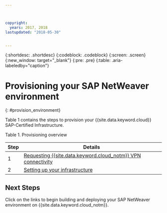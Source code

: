 ```yaml
---



copyright:
  years: 2017, 2018
lastupdated: "2018-05-30"


---
```


{:shortdesc: .shortdesc}
{:codeblock: .codeblock}
{:screen: .screen}
{:new_window: target="_blank"}
{:pre: .pre}
{:table: .aria-labeledby="caption"}


# Provisioning your SAP NetWeaver environment
{: #provision_environment}

Table 1 contains the steps to provision your {{site.data.keyword.cloud}} SAP-Certified Infrastructure. 

Table 1. Provisioning overview

| Step | Details |
| --- | --- |
| 1 | [Requesting {{site.data.keyword.cloud_notm}} VPN connectivity](/docs/infrastructure/sap-netweaver/sap-requesting-setting-up-VPN.html) |
| 2 | [Setting up your infrastructure](/docs/infrastructure/sap-netweaver/sap-setting-up-infrastructure.html) |

## Next Steps

Click on the links to begin building and deploying your SAP NetWeaver environment on {{site.data.keyword.cloud_notm}}.
